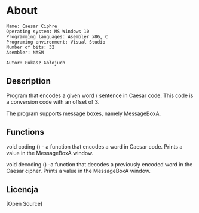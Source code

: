 # About

    Name: Caesar Ciphre
    Operating system: MS Windows 10
    Programming languages: Asembler x86, C
    Programing environment: Visual Studio 
    Number of bits: 32
    Asembler: NASM

    Autor: Łukasz Gołojuch


## Description

Program that encodes a given word / sentence in Caesar code. This code is a conversion code with an offset of 3.

The program supports message boxes, namely MessageBoxA.

## Functions

void coding () - a function that encodes a word in Caesar code. Prints a value in the MessageBoxA window.

void decoding ()  -a function that decodes a previously encoded word in the Caesar cipher. Prints a value in the MessageBoxA window.

## Licencja
[Open Source]
